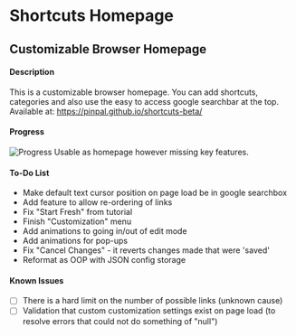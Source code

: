 # Shortcuts Homepage
## Customizable Browser Homepage

#### Description
This is a customizable browser homepage. You can add shortcuts, categories and also use the easy to access google searchbar at the top.
Available at: https://pinpal.github.io/shortcuts-beta/

#### Progress
![Progress](http://progressed.io/bar/65) Usable as homepage however missing key features.

#### To-Do List
* Make default text cursor position on page load be in google searchbox
* Add feature to allow re-ordering of links
* Fix "Start Fresh" from tutorial
* Finish "Customization" menu
* Add animations to going in/out of edit mode
* Add animations for pop-ups
* Fix "Cancel Changes" - it reverts changes made that were 'saved'
* Reformat as OOP with JSON config storage

#### Known Issues

* [ ] There is a hard limit on the number of possible links (unknown cause)
* [ ] Validation that custom customization settings exist on page load (to resolve errors that could not do something of "null")

